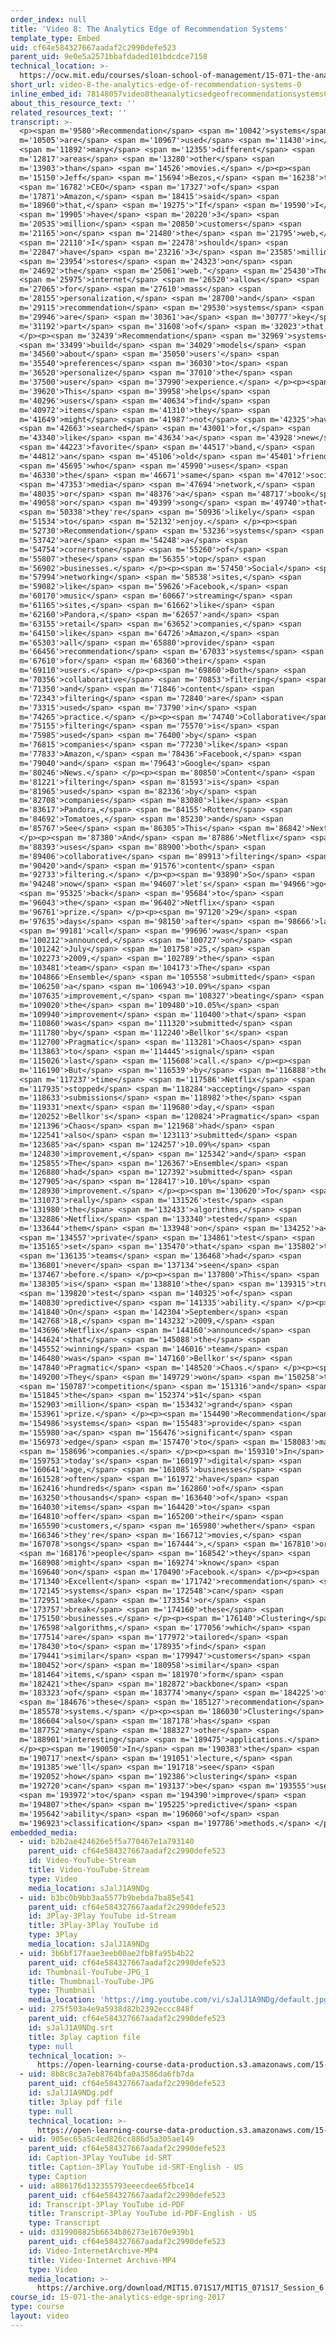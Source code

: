 ```yaml
---
order_index: null
title: 'Video 8: The Analytics Edge of Recommendation Systems'
template_type: Embed
uid: cf64e584327667aadaf2c2990defe523
parent_uid: 9e0e5a2571bbafdaded101bdcdce7158
technical_location: >-
  https://ocw.mit.edu/courses/sloan-school-of-management/15-071-the-analytics-edge-spring-2017/clustering/recommendations-worth-a-million-an-introduction-to-clustering/video-8-the-analytics-edge-of-recommendation-systems/video-8-the-analytics-edge-of-recommendation-systems-0
short_url: video-8-the-analytics-edge-of-recommendation-systems-0
inline_embed_id: 78148057video8theanalyticsedgeofrecommendationsystems68737656
about_this_resource_text: ''
related_resources_text: ''
transcript: >-
  <p><span m='9580'>Recommendation</span> <span m='10042'>systems</span> <span
  m='10505'>are</span> <span m='10967'>used</span> <span m='11430'>in</span>
  <span m='11892'>many</span> <span m='12355'>different</span> <span
  m='12817'>areas</span> <span m='13280'>other</span> <span
  m='13903'>than</span> <span m='14526'>movies.</span> </p><p><span
  m='15150'>Jeff</span> <span m='15694'>Bezos,</span> <span m='16238'>the</span>
  <span m='16782'>CEO</span> <span m='17327'>of</span> <span
  m='17871'>Amazon,</span> <span m='18415'>said</span> <span
  m='18960'>that,</span> <span m='19275'>"If</span> <span m='19590'>I</span>
  <span m='19905'>have</span> <span m='20220'>3</span> <span
  m='20535'>million</span> <span m='20850'>customers</span> <span
  m='21165'>on</span> <span m='21480'>the</span> <span m='21795'>web,</span>
  <span m='22110'>I</span> <span m='22478'>should</span> <span
  m='22847'>have</span> <span m='23216'>3</span> <span m='23585'>million</span>
  <span m='23954'>stores</span> <span m='24323'>on</span> <span
  m='24692'>the</span> <span m='25061'>web."</span> <span m='25430'>The</span>
  <span m='25975'>internet</span> <span m='26520'>allows</span> <span
  m='27065'>for</span> <span m='27610'>mass</span> <span
  m='28155'>personalization,</span> <span m='28700'>and</span> <span
  m='29115'>recommendation</span> <span m='29530'>systems</span> <span
  m='29946'>are</span> <span m='30361'>a</span> <span m='30777'>key</span> <span
  m='31192'>part</span> <span m='31608'>of</span> <span m='32023'>that.</span>
  </p><p><span m='32439'>Recommendation</span> <span m='32969'>systems</span>
  <span m='33499'>build</span> <span m='34029'>models</span> <span
  m='34560'>about</span> <span m='35050'>users'</span> <span
  m='35540'>preferences</span> <span m='36030'>to</span> <span
  m='36520'>personalize</span> <span m='37010'>the</span> <span
  m='37500'>user</span> <span m='37990'>experience.</span> </p><p><span
  m='39620'>This</span> <span m='39958'>helps</span> <span
  m='40296'>users</span> <span m='40634'>find</span> <span
  m='40972'>items</span> <span m='41310'>they</span> <span
  m='41649'>might</span> <span m='41987'>not</span> <span m='42325'>have</span>
  <span m='42663'>searched</span> <span m='43001'>for,</span> <span
  m='43340'>like</span> <span m='43634'>a</span> <span m='43928'>new</span>
  <span m='44223'>favorite</span> <span m='44517'>band,</span> <span
  m='44812'>an</span> <span m='45106'>old</span> <span m='45401'>friend</span>
  <span m='45695'>who</span> <span m='45990'>uses</span> <span
  m='46330'>the</span> <span m='46671'>same</span> <span m='47012'>social</span>
  <span m='47353'>media</span> <span m='47694'>network,</span> <span
  m='48035'>or</span> <span m='48376'>a</span> <span m='48717'>book</span> <span
  m='49058'>or</span> <span m='49399'>song</span> <span m='49740'>that</span>
  <span m='50338'>they're</span> <span m='50936'>likely</span> <span
  m='51534'>to</span> <span m='52132'>enjoy.</span> </p><p><span
  m='52730'>Recommendation</span> <span m='53236'>systems</span> <span
  m='53742'>are</span> <span m='54248'>a</span> <span
  m='54754'>cornerstone</span> <span m='55260'>of</span> <span
  m='55807'>these</span> <span m='56355'>top</span> <span
  m='56902'>businesses.</span> </p><p><span m='57450'>Social</span> <span
  m='57994'>networking</span> <span m='58538'>sites,</span> <span
  m='59082'>like</span> <span m='59626'>Facebook,</span> <span
  m='60170'>music</span> <span m='60667'>streaming</span> <span
  m='61165'>sites,</span> <span m='61662'>like</span> <span
  m='62160'>Pandora,</span> <span m='62657'>and</span> <span
  m='63155'>retail</span> <span m='63652'>companies,</span> <span
  m='64150'>like</span> <span m='64726'>Amazon,</span> <span
  m='65303'>all</span> <span m='65880'>provide</span> <span
  m='66456'>recommendation</span> <span m='67033'>systems</span> <span
  m='67610'>for</span> <span m='68360'>their</span> <span
  m='69110'>users.</span> </p><p><span m='69860'>Both</span> <span
  m='70356'>collaborative</span> <span m='70853'>filtering</span> <span
  m='71350'>and</span> <span m='71846'>content</span> <span
  m='72343'>filtering</span> <span m='72840'>are</span> <span
  m='73315'>used</span> <span m='73790'>in</span> <span
  m='74265'>practice.</span> </p><p><span m='74740'>Collaborative</span> <span
  m='75155'>filtering</span> <span m='75570'>is</span> <span
  m='75985'>used</span> <span m='76400'>by</span> <span
  m='76815'>companies</span> <span m='77230'>like</span> <span
  m='77833'>Amazon,</span> <span m='78436'>Facebook,</span> <span
  m='79040'>and</span> <span m='79643'>Google</span> <span
  m='80246'>News.</span> </p><p><span m='80850'>Content</span> <span
  m='81221'>filtering</span> <span m='81593'>is</span> <span
  m='81965'>used</span> <span m='82336'>by</span> <span
  m='82708'>companies</span> <span m='83080'>like</span> <span
  m='83617'>Pandora,</span> <span m='84155'>Rotten</span> <span
  m='84692'>Tomatoes,</span> <span m='85230'>and</span> <span
  m='85767'>See</span> <span m='86305'>This</span> <span m='86842'>Next.</span>
  </p><p><span m='87380'>And</span> <span m='87886'>Netflix</span> <span
  m='88393'>uses</span> <span m='88900'>both</span> <span
  m='89406'>collaborative</span> <span m='89913'>filtering</span> <span
  m='90420'>and</span> <span m='91576'>content</span> <span
  m='92733'>filtering.</span> </p><p><span m='93890'>So</span> <span
  m='94248'>now</span> <span m='94607'>let's</span> <span m='94966'>go</span>
  <span m='95325'>back</span> <span m='95684'>to</span> <span
  m='96043'>the</span> <span m='96402'>Netflix</span> <span
  m='96761'>prize.</span> </p><p><span m='97120'>29</span> <span
  m='97635'>days</span> <span m='98150'>after</span> <span m='98666'>last</span>
  <span m='99181'>call</span> <span m='99696'>was</span> <span
  m='100212'>announced,</span> <span m='100727'>on</span> <span
  m='101242'>July</span> <span m='101758'>25,</span> <span
  m='102273'>2009,</span> <span m='102789'>the</span> <span
  m='103481'>team</span> <span m='104173'>The</span> <span
  m='104866'>Ensemble</span> <span m='105558'>submitted</span> <span
  m='106250'>a</span> <span m='106943'>10.09%</span> <span
  m='107635'>improvement,</span> <span m='108327'>beating</span> <span
  m='109020'>the</span> <span m='109480'>10.05%</span> <span
  m='109940'>improvement</span> <span m='110400'>that</span> <span
  m='110860'>was</span> <span m='111320'>submitted</span> <span
  m='111780'>by</span> <span m='112240'>Bellkor's</span> <span
  m='112700'>Pragmatic</span> <span m='113281'>Chaos</span> <span
  m='113863'>to</span> <span m='114445'>signal</span> <span
  m='115026'>last</span> <span m='115608'>call.</span> </p><p><span
  m='116190'>But</span> <span m='116539'>by</span> <span m='116888'>the</span>
  <span m='117237'>time</span> <span m='117586'>Netflix</span> <span
  m='117935'>stopped</span> <span m='118284'>accepting</span> <span
  m='118633'>submissions</span> <span m='118982'>the</span> <span
  m='119331'>next</span> <span m='119680'>day,</span> <span
  m='120252'>Bellkor's</span> <span m='120824'>Pragmatic</span> <span
  m='121396'>Chaos</span> <span m='121968'>had</span> <span
  m='122541'>also</span> <span m='123113'>submitted</span> <span
  m='123685'>a</span> <span m='124257'>10.09%</span> <span
  m='124830'>improvement,</span> <span m='125342'>and</span> <span
  m='125855'>The</span> <span m='126367'>Ensemble</span> <span
  m='126880'>had</span> <span m='127392'>submitted</span> <span
  m='127905'>a</span> <span m='128417'>10.10%</span> <span
  m='128930'>improvement.</span> </p><p><span m='130620'>To</span> <span
  m='131073'>really</span> <span m='131526'>test</span> <span
  m='131980'>the</span> <span m='132433'>algorithms,</span> <span
  m='132886'>Netflix</span> <span m='133340'>tested</span> <span
  m='133644'>them</span> <span m='133948'>on</span> <span m='134252'>a</span>
  <span m='134557'>private</span> <span m='134861'>test</span> <span
  m='135165'>set</span> <span m='135470'>that</span> <span m='135802'>the</span>
  <span m='136135'>teams</span> <span m='136468'>had</span> <span
  m='136801'>never</span> <span m='137134'>seen</span> <span
  m='137467'>before.</span> </p><p><span m='137800'>This</span> <span
  m='138305'>is</span> <span m='138810'>the</span> <span m='139315'>true</span>
  <span m='139820'>test</span> <span m='140325'>of</span> <span
  m='140830'>predictive</span> <span m='141335'>ability.</span> </p><p><span
  m='141840'>On</span> <span m='142304'>September</span> <span
  m='142768'>18,</span> <span m='143232'>2009,</span> <span
  m='143696'>Netflix</span> <span m='144160'>announced</span> <span
  m='144624'>that</span> <span m='145088'>the</span> <span
  m='145552'>winning</span> <span m='146016'>team</span> <span
  m='146480'>was</span> <span m='147160'>Bellkor's</span> <span
  m='147840'>Pragmatic</span> <span m='148520'>Chaos.</span> </p><p><span
  m='149200'>They</span> <span m='149729'>won</span> <span m='150258'>the</span>
  <span m='150787'>competition</span> <span m='151316'>and</span> <span
  m='151845'>the</span> <span m='152374'>$1</span> <span
  m='152903'>million</span> <span m='153432'>grand</span> <span
  m='153961'>prize.</span> </p><p><span m='154490'>Recommendation</span> <span
  m='154986'>systems</span> <span m='155483'>provide</span> <span
  m='155980'>a</span> <span m='156476'>significant</span> <span
  m='156973'>edge</span> <span m='157470'>to</span> <span m='158083'>many</span>
  <span m='158696'>companies.</span> </p><p><span m='159310'>In</span> <span
  m='159753'>today's</span> <span m='160197'>digital</span> <span
  m='160641'>age,</span> <span m='161085'>businesses</span> <span
  m='161528'>often</span> <span m='161972'>have</span> <span
  m='162416'>hundreds</span> <span m='162860'>of</span> <span
  m='163250'>thousands</span> <span m='163640'>of</span> <span
  m='164030'>items</span> <span m='164420'>to</span> <span
  m='164810'>offer</span> <span m='165200'>their</span> <span
  m='165590'>customers,</span> <span m='165980'>whether</span> <span
  m='166346'>they're</span> <span m='166712'>movies,</span> <span
  m='167078'>songs</span> <span m='167444'>,</span> <span m='167810'>or</span>
  <span m='168176'>people</span> <span m='168542'>they</span> <span
  m='168908'>might</span> <span m='169274'>know</span> <span
  m='169640'>on</span> <span m='170490'>Facebook.</span> </p><p><span
  m='171340'>Excellent</span> <span m='171742'>recommendation</span> <span
  m='172145'>systems</span> <span m='172548'>can</span> <span
  m='172951'>make</span> <span m='173354'>or</span> <span
  m='173757'>break</span> <span m='174160'>these</span> <span
  m='175150'>businesses.</span> </p><p><span m='176140'>Clustering</span> <span
  m='176598'>algorithms,</span> <span m='177056'>which</span> <span
  m='177514'>are</span> <span m='177972'>tailored</span> <span
  m='178430'>to</span> <span m='178935'>find</span> <span
  m='179441'>similar</span> <span m='179947'>customers</span> <span
  m='180452'>or</span> <span m='180958'>similar</span> <span
  m='181464'>items,</span> <span m='181970'>form</span> <span
  m='182421'>the</span> <span m='182872'>backbone</span> <span
  m='183323'>of</span> <span m='183774'>many</span> <span m='184225'>of</span>
  <span m='184676'>these</span> <span m='185127'>recommendation</span> <span
  m='185578'>systems.</span> </p><p><span m='186030'>Clustering</span> <span
  m='186604'>also</span> <span m='187178'>has</span> <span
  m='187752'>many</span> <span m='188327'>other</span> <span
  m='188901'>interesting</span> <span m='189475'>applications.</span>
  </p><p><span m='190050'>In</span> <span m='190383'>the</span> <span
  m='190717'>next</span> <span m='191051'>lecture,</span> <span
  m='191385'>we'll</span> <span m='191718'>see</span> <span
  m='192052'>how</span> <span m='192386'>clustering</span> <span
  m='192720'>can</span> <span m='193137'>be</span> <span m='193555'>used</span>
  <span m='193972'>to</span> <span m='194390'>improve</span> <span
  m='194807'>the</span> <span m='195225'>predictive</span> <span
  m='195642'>ability</span> <span m='196060'>of</span> <span
  m='196923'>classification</span> <span m='197786'>methods.</span> </p>
embedded_media:
  - uid: b2b2ae424626e5f5a770467e1a793140
    parent_uid: cf64e584327667aadaf2c2990defe523
    id: Video-YouTube-Stream
    title: Video-YouTube-Stream
    type: Video
    media_location: sJalJ1A9NDg
  - uid: b3bc0b9bb3aa5577b9bebda7ba85e541
    parent_uid: cf64e584327667aadaf2c2990defe523
    id: 3Play-3Play YouTube id-Stream
    title: 3Play-3Play YouTube id
    type: 3Play
    media_location: sJalJ1A9NDg
  - uid: 3b6bf17faae3eeb00ae2fb8fa95b4b22
    parent_uid: cf64e584327667aadaf2c2990defe523
    id: Thumbnail-YouTube-JPG_1
    title: Thumbnail-YouTube-JPG
    type: Thumbnail
    media_location: 'https://img.youtube.com/vi/sJalJ1A9NDg/default.jpg'
  - uid: 275f503a4e9a5938d82b2392eccc848f
    parent_uid: cf64e584327667aadaf2c2990defe523
    id: sJalJ1A9NDg.srt
    title: 3play caption file
    type: null
    technical_location: >-
      https://open-learning-course-data-production.s3.amazonaws.com/15-071-the-analytics-edge-spring-2017/275f503a4e9a5938d82b2392eccc848f_sJalJ1A9NDg.srt
  - uid: 8b8c8c3a7eb8764bfa0a3586da6fb7da
    parent_uid: cf64e584327667aadaf2c2990defe523
    id: sJalJ1A9NDg.pdf
    title: 3play pdf file
    type: null
    technical_location: >-
      https://open-learning-course-data-production.s3.amazonaws.com/15-071-the-analytics-edge-spring-2017/8b8c8c3a7eb8764bfa0a3586da6fb7da_sJalJ1A9NDg.pdf
  - uid: 905ec65a5c4ed826cc886d5a305ae149
    parent_uid: cf64e584327667aadaf2c2990defe523
    id: Caption-3Play YouTube id-SRT
    title: Caption-3Play YouTube id-SRT-English - US
    type: Caption
  - uid: a886176d132355793eeecdee65fbce14
    parent_uid: cf64e584327667aadaf2c2990defe523
    id: Transcript-3Play YouTube id-PDF
    title: Transcript-3Play YouTube id-PDF-English - US
    type: Transcript
  - uid: d319908825b6634b86273e1670e939b1
    parent_uid: cf64e584327667aadaf2c2990defe523
    id: Video-InternetArchive-MP4
    title: Video-Internet Archive-MP4
    type: Video
    media_location: >-
      https://archive.org/download/MIT15.071S17/MIT15_071S17_Session_6.2.15_300k.mp4
course_id: 15-071-the-analytics-edge-spring-2017
type: course
layout: video
---
```

